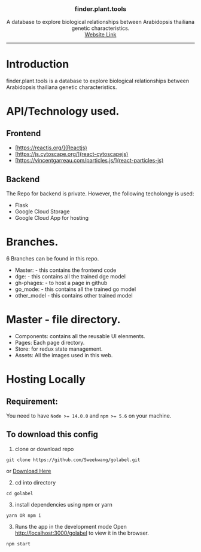 <p align="center">

<p align="center">
  <h3 align="center">finder.plant.tools</h3>

  <p align="center">
  A database to explore biological relationships between Arabidopsis thailiana genetic characteristics. <br/>
  <a href="https://sweekwang.github.io/golabel/">Website Link</a>
</p>

<hr/>

# Introduction
finder.plant.tools is a database to explore biological relationships between Arabidopsis thailiana genetic characteristics. 

# API/Technology used.
## Frontend
- [https://reactjs.org/](Reactjs)
- [https://js.cytoscape.org/](react-cytoscapejs)
- [https://vincentgarreau.com/particles.js/](react-particles-js)

## Backend
The Repo for backend is private. However, the following techolongy is used:
- Flask
- Google Cloud Storage
- Google Cloud App for hosting

# Branches.
6 Branches can be found in this repo.
- Master: - this contains the frontend code
- dge: - this contains all the trained dge model
- gh-phages: - to host a page in github
- go_mode: - this contains all the trained go model
- other_model - this contains other trained model

# Master - file directory.
- Components: contains all the reusable UI elenments.
- Pages: Each page directory.
- Store: for redux state management.
- Assets: All the images used in this web.

# Hosting Locally
## Requirement:
You need to have `Node >= 14.0.0` and `npm >= 5.6` on your machine.

## To download this config
1. clone or download repo
```
git clone https://github.com/Sweekwang/golabel.git
```
or
<a href="https://github.com/Sweekwang/golabel/archive/refs/heads/master.zip">Download Here</a>

2. cd into directory   
```
cd golabel
```

3. install dependencies using npm or yarn   
```
yarn OR npm i
```

3. Runs the app in the development mode
Open [http://localhost:3000/golabel](http://localhost:3000/golabel) to view it in the browser.
```
npm start
```

